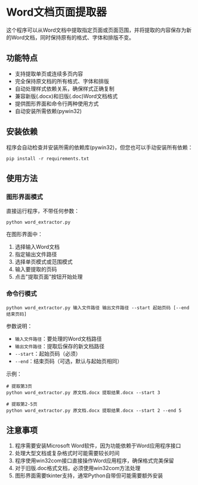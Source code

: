 # Word文档页面提取器

这个程序可以从Word文档中提取指定页面或页面范围，并将提取的内容保存为新的Word文档，同时保持原有的格式、字体和排版不变。

## 功能特点

- 支持提取单页或连续多页内容
- 完全保持原文档的所有格式、字体和排版
- 自动处理样式依赖关系，确保样式正确复制
- 兼容新版(.docx)和旧版(.doc)Word文档格式
- 提供图形界面和命令行两种使用方式
- 自动安装所需依赖(pywin32)

## 安装依赖

程序会自动检查并安装所需的依赖库(pywin32)，但您也可以手动安装所有依赖：

```
pip install -r requirements.txt
```

## 使用方法

### 图形界面模式

直接运行程序，不带任何参数：

```
python word_extractor.py
```

在图形界面中：
1. 选择输入Word文档
2. 指定输出文件路径
3. 选择单页模式或范围模式
4. 输入要提取的页码
5. 点击"提取页面"按钮开始处理

### 命令行模式

```
python word_extractor.py 输入文件路径 输出文件路径 --start 起始页码 [--end 结束页码]
```

参数说明：
- `输入文件路径`：要处理的Word文档路径
- `输出文件路径`：提取后保存的新文档路径
- `--start`：起始页码（必须）
- `--end`：结束页码（可选，默认与起始页相同）

示例：
```
# 提取第3页
python word_extractor.py 原文档.docx 提取结果.docx --start 3

# 提取第2-5页
python word_extractor.py 原文档.docx 提取结果.docx --start 2 --end 5
```

## 注意事项

1. 程序需要安装Microsoft Word软件，因为功能依赖于Word应用程序接口
2. 处理大型文档或复杂格式时可能需要较长时间
3. 程序使用win32com接口直接操作Word应用程序，确保格式完美保留
4. 对于旧版.doc格式文档，必须使用win32com方法处理
5. 图形界面需要tkinter支持，通常Python自带但可能需要额外安装